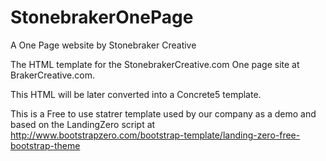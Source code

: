# StonebrakerOnePage
A One Page website by Stonebraker Creative

The HTML template for the StonebrakerCreative.com One page site at BrakerCreative.com.

This HTML will be later converted into a Concrete5 template.

This is a Free to use statrer template used by our company as a demo and based on the LandingZero script at http://www.bootstrapzero.com/bootstrap-template/landing-zero-free-bootstrap-theme
